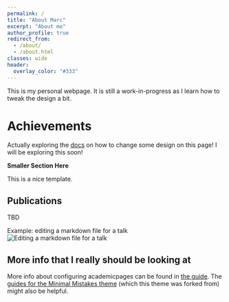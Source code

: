 ```yaml
---
permalink: /
title: "About Marc"
excerpt: "About me"
author_profile: true
redirect_from: 
  - /about/
  - /about.html
classes: wide
header:
  overlay_color: "#333"
---
```

This is my personal webpage. It is still a work-in-progress as I learn how to tweak the design a bit.


Achievements
======
Actually exploring the [docs](https://mmistakes.github.io/minimal-mistakes/) on how to change some design on this page! I will be exploring this soon!


**Smaller Section Here**

This is a nice template.


Publications
------
TBD


Example: editing a markdown file for a talk
![Editing a markdown file for a talk](/images/editing-talk.png)

More info that I really should be looking at
------
More info about configuring academicpages can be found in [the guide](https://academicpages.github.io/markdown/). The [guides for the Minimal Mistakes theme](https://mmistakes.github.io/minimal-mistakes/docs/configuration/) (which this theme was forked from) might also be helpful.
